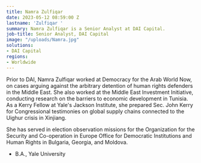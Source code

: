 ```yaml
---
title: Namra Zulfiqar
date: 2023-05-12 08:59:00 Z
lastname: 'Zulfiqar '
summary: Namra Zulfiqar is a Senior Analyst at DAI Capital.
job-title: Senior Analyst, DAI Capital
image: "/uploads/Namra.jpg"
solutions:
- DAI Capital
regions:
- Worldwide
---
```


Prior to DAI, Namra Zulfiqar worked at Democracy for the Arab World Now, on cases arguing against the arbitrary detention of human rights defenders in the Middle East. She also worked at the Middle East Investment Initiative, conducting research on the barriers to economic development in Tunisia. As a Kerry Fellow at Yale's Jackson Institute, she prepared Sec. John Kerry for Congressional testimonies on global supply chains connected to the Uighur crisis in Xinjiang.

She has served in election observation missions for the Organization for the Security and Co-operation in Europe Office for Democratic Institutions and Human Rights in Bulgaria, Georgia, and Moldova. 

* B.A., Yale University 